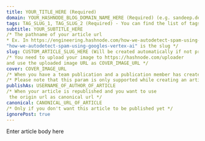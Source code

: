 ```yaml
---
title: YOUR_TITLE_HERE (Required)
domain: YOUR_HASHNODE_BLOG_DOMAIN_NAME_HERE (Required) (e.g. sandeep.dev or sandeep.hashnode.dev) 
tags: TAG_SLUG_1, TAG_SLUG_2 (Required) - You can find the list of tags here
subtitle: YOUR_SUBTITLE_HERE
/* The pathname of your article url 
* Ex. In https://engineering.hashnode.com/how-we-autodetect-spam-using-googles-vertex-ai 
"how-we-autodetect-spam-using-googles-vertex-ai" is the slug */ 
slug: CUSTOM_ARTICLE_SLUG_HERE (Will be created automatically if not provided)
/* You need to upload your image to https://hashnode.com/uploader 
and use the uploaded image URL as COVER_IMAGE_URL */ 
cover: COVER_IMAGE_URL
/* When you have a team publication and a publication member has created an article */ 
/* Please note that this param is only supported while creating an article and not updating */ 
publishAs: USERNAME_OF_AUTHOR_OF_ARTICLE 
/* When your article is republished and you want to use 
 the origin url as canonical url */ 
canonical: CANONICAL_URL_OF_ARTICLE 
/* Only if you don't want this article to be published yet */ 
ignorePost: true
---
```

Enter article body here
